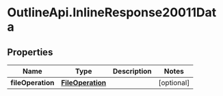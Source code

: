 # OutlineApi.InlineResponse20011Data

## Properties
Name | Type | Description | Notes
------------ | ------------- | ------------- | -------------
**fileOperation** | [**FileOperation**](FileOperation.md) |  | [optional] 
